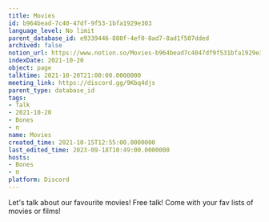 ```yaml
---
title: Movies
id: b964bead-7c40-47df-9f53-1bfa1929e303
language_level: No limit
parent_database_id: e9339446-880f-4ef0-8ad7-8ad1f507dded
archived: false
notion_url: https://www.notion.so/Movies-b964bead7c4047df9f531bfa1929e303
indexDate: 2021-10-20
object: page
talktime: 2021-10-20T21:00:00.0000000
meeting_link: https://discord.gg/9Kbq4djs
parent_type: database_id
tags:
- Talk
- 2021-10-20
- Bones
- π
name: Movies
created_time: 2021-10-15T12:55:00.0000000
last_edited_time: 2023-09-18T10:49:00.0000000
hosts:
- Bones
- π
platform: Discord
---
```


Let's talk about our favourite movies!
Free talk! Come with your fav lists of movies or films!


